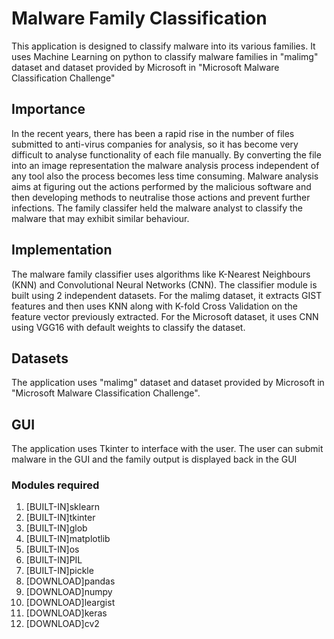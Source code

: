 # Malware Family Classification
This application is designed to classify malware into its various families. It uses Machine Learning on python to classify malware families in "malimg" dataset and dataset provided by Microsoft in "Microsoft Malware Classification Challenge"

## Importance
In the recent years, there has been a rapid rise in the number of files submitted to anti-virus companies for analysis, so it has become very difficult to analyse functionality of each file manually. By converting the file into an image representation the malware analysis process independent of any tool also the process becomes less time consuming. Malware  analysis  aims  at  figuring  out  the  actions  performed  by  the  malicious  software and then developing methods to neutralise those actions and prevent further infections. The family classifer held the malware analyst to classify the malware that may exhibit similar behaviour.

## Implementation
The malware family classifier uses algorithms like K-Nearest Neighbours (KNN) and Convolutional Neural Networks (CNN). The classifier module is built using 2 independent datasets. 
For the malimg dataset, it extracts GIST features and then uses KNN along with K-fold Cross Validation on the feature vector previously extracted.
For the Microsoft dataset, it uses CNN using VGG16 with default weights to classify the dataset.

## Datasets
The application uses "malimg" dataset and dataset provided by Microsoft in "Microsoft Malware Classification Challenge".

## GUI
The application uses Tkinter to interface with the user. The user can submit malware in the GUI and the family output is displayed back in the GUI

### Modules required
1.  [BUILT-IN]sklearn
2.  [BUILT-IN]tkinter
3.  [BUILT-IN]glob
4.  [BUILT-IN]matplotlib
5.  [BUILT-IN]os
6.  [BUILT-IN]PIL
7.  [BUILT-IN]pickle
8.  [DOWNLOAD]pandas
9.  [DOWNLOAD]numpy
10. [DOWNLOAD]leargist
11. [DOWNLOAD]keras
12. [DOWNLOAD]cv2

